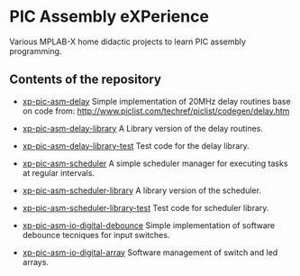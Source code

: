 # PIC Assembly eXPerience
Various MPLAB-X home didactic projects to learn PIC assembly programming.


## Contents of the repository

* [xp-pic-asm-delay](https://github.com/gos95-electronics/xp-pic-asm/tree/master/xp-pic-asm-delay.X/)
Simple implementation of 20MHz delay routines base on code from: http://www.piclist.com/techref/piclist/codegen/delay.htm

* [xp-pic-asm-delay-library](https://github.com/gos95-electronics/xp-pic-asm/tree/master/xp-pic-asm-delay-library.X/)
A Library version of the delay routines.

* [xp-pic-asm-delay-library-test](https://github.com/gos95-electronics/xp-pic-asm/tree/master/xp-pic-asm-delay-library-test.X/)
Test code for the delay library.


* [xp-pic-asm-scheduler](https://github.com/gos95-electronics/xp-pic-asm/tree/master/xp-pic-asm-scheduler.X/)
A simple scheduler manager for executing tasks at regular intervals.

* [xp-pic-asm-scheduler-library](https://github.com/gos95-electronics/xp-pic-asm/tree/master/xp-pic-asm-scheduler-library.X/)
A library version of the scheduler.

* [xp-pic-asm-scheduler-library-test](https://github.com/gos95-electronics/xp-pic-asm/tree/master/xp-pic-asm-scheduler-library-test.X/)
Test code for scheduler library.


* [xp-pic-asm-io-digital-debounce](https://github.com/gos95-electronics/xp-pic-asm/tree/master/xp-pic-asm-io-digital-debounce.X/)
Simple implementation of software debounce tecniques for input switches.

* [xp-pic-asm-io-digital-array](https://github.com/gos95-electronics/xp-pic-asm/tree/master/xp-pic-asm-io-digital-array.X/)
Software management of switch and led arrays.